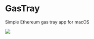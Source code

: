 GasTray
=========

Simple Ethereum gas tray app for macOS

<img src="https://raw.github.com/k06a/GasTray/master/screenshot.png" />